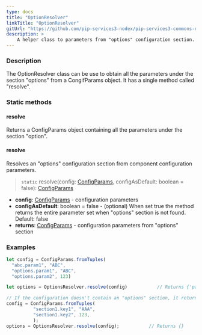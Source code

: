 ```yaml
---
type: docs
title: "OptionResolver"
linkTitle: "OptionResolver"
gitUrl: "https://github.com/pip-services3-nodex/pip-services3-commons-nodex"
description: > 
    A helper class to parameters from "options" configuration section.
---
```

### Description
The OptionResolver class can be use to obtain all the parameters under the section "options" from a CongifParams object. It has a single method called "resolve".

### Static methods

#### resolve
Returns a ConfigParams object containing all the parameters under the section "option".

#### resolve
Resolves an "options" configuration section from component configuration parameters.

> `static` resolve(config: [ConfigParams](../config_params), configAsDefault: boolean = false): [ConfigParams](../config_params)

- **config**: [ConfigParams](../config_params) - configuration parameters
- **configAsDefault**: boolean = false - (optional) When set true the method returns the entire parameter set when "options" section is not found. Default: false
- **returns**: [ConfigParams](../config_params) - configuration parameters from "options" section

### Examples

```typescript
let config = ConfigParams.fromTuples(
  "abc.param1", "ABC",
  "options.param1", "ABC",
  "options.param2", 123)

let options = OptionsResolver.resolve(config)           // Returns {'param1': 'ABC', 'param2': '123'}

// If the configuration doesn't contain an "options" section, it returns an empty ConfigParams object.
config = ConfigParams.fromTuples(
          "section1.key1", "AAA",
          "section1.key2", 123,
          );
options = OptionsResolver.resolve(config);           // Returns {}

```
